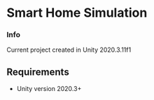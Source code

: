 # Smart Home Simulation

### Info
Current project created in Unity 2020.3.11f1

## Requirements
- Unity version 2020.3+

